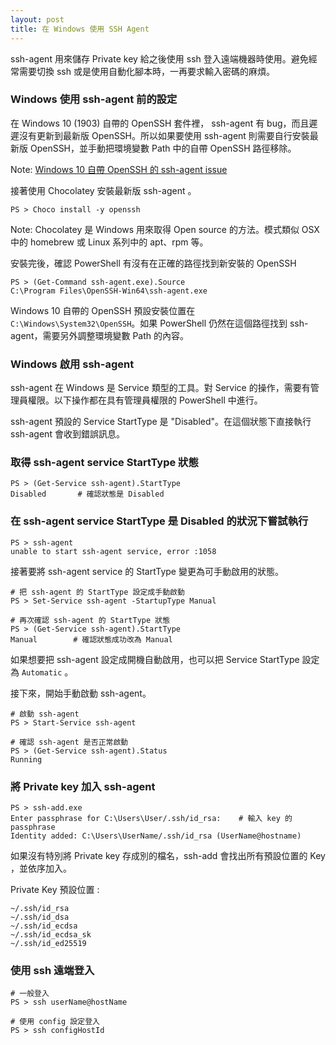 ```yaml
---
layout: post
title: 在 Windows 使用 SSH Agent
---
```


ssh-agent 用來儲存 Private key 給之後使用 ssh 登入遠端機器時使用。避免經常需要切換 ssh 或是使用自動化腳本時，一再要求輸入密碼的麻煩。

<!--more-->

### Windows 使用 ssh-agent 前的設定

在 Windows 10 (1903) 自帶的 OpenSSH 套件裡， ssh-agent 有 bug，而且遲遲沒有更新到最新版 OpenSSH。所以如果要使用 ssh-agent 則需要自行安裝最新版 OpenSSH，並手動把環境變數 Path 中的自帶 OpenSSH 路徑移除。

Note: [Windows 10 自帶 OpenSSH 的 ssh-agent issue](https://github.com/PowerShell/Win32-OpenSSH/issues/1263)

接著使用 Chocolatey 安裝最新版 ssh-agent 。

```
PS > Choco install -y openssh
```

Note: Chocolatey 是 Windows 用來取得 Open source 的方法。模式類似 OSX 中的 homebrew 或 Linux 系列中的 apt、rpm 等。

安裝完後，確認 PowerShell 有沒有在正確的路徑找到新安裝的 OpenSSH

```
PS > (Get-Command ssh-agent.exe).Source
C:\Program Files\OpenSSH-Win64\ssh-agent.exe
```

Windows 10 自帶的 OpenSSH 預設安裝位置在 ```C:\Windows\System32\OpenSSH```。如果 PowerShell 仍然在這個路徑找到 ssh-agent，需要另外調整環境變數 Path 的內容。

### Windows 啟用 ssh-agent

ssh-agent 在 Windows 是 Service 類型的工具。對 Service 的操作，需要有管理員權限。以下操作都在具有管理員權限的 PowerShell 中進行。

ssh-agent 預設的 Service StartType 是 "Disabled"。在這個狀態下直接執行 ssh-agent 會收到錯誤訊息。

### 取得 ssh-agent service StartType 狀態

```
PS > (Get-Service ssh-agent).StartType
Disabled       # 確認狀態是 Disabled
```

### 在 ssh-agent service StartType 是 Disabled 的狀況下嘗試執行

```
PS > ssh-agent
unable to start ssh-agent service, error :1058
```

接著要將 ssh-agent service 的 StartType 變更為可手動啟用的狀態。

```
# 把 ssh-agent 的 StartType 設定成手動啟動
PS > Set-Service ssh-agent -StartupType Manual

# 再次確認 ssh-agent 的 StartType 狀態
PS > (Get-Service ssh-agent).StartType
Manual        # 確認狀態成功改為 Manual
```

如果想要把 ssh-agent 設定成開機自動啟用，也可以把 Service StartType 設定為 ```Automatic``` 。

接下來，開始手動啟動 ssh-agent。

```
# 啟動 ssh-agent
PS > Start-Service ssh-agent

# 確認 ssh-agent 是否正常啟動
PS > (Get-Service ssh-agent).Status
Running
```

### 將 Private key 加入 ssh-agent

```
PS > ssh-add.exe
Enter passphrase for C:\Users\User/.ssh/id_rsa:    # 輸入 key 的 passphrase
Identity added: C:\Users\UserName/.ssh/id_rsa (UserName@hostname)
```

如果沒有特別將 Private key 存成別的檔名，ssh-add 會找出所有預設位置的 Key ，並依序加入。

Private Key 預設位置 :

```
~/.ssh/id_rsa
~/.ssh/id_dsa
~/.ssh/id_ecdsa
~/.ssh/id_ecdsa_sk
~/.ssh/id_ed25519
```

### 使用 ssh 遠端登入

```
# 一般登入
PS > ssh userName@hostName

# 使用 config 設定登入
PS > ssh configHostId
```